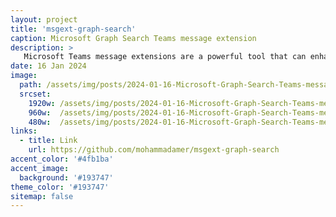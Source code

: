 ```yaml
---
layout: project
title: 'msgext-graph-search'
caption: Microsoft Graph Search Teams message extension
description: >
   Microsoft Teams message extensions are a powerful tool that can enhance the messaging functionality of Teams. With message extensions, users can easily search for and share information through rich cards, capture data, and preview app content right within Teams. One way to take advantage of this functionality is by building a custom Teams message extension app that leverages the Graph Search API.
date: 16 Jan 2024
image: 
  path: /assets/img/posts/2024-01-16-Microsoft-Graph-Search-Teams-message-extension/Microsoft-Graph-Search-Teams-message-extension01.png
  srcset: 
    1920w: /assets/img/posts/2024-01-16-Microsoft-Graph-Search-Teams-message-extension/Microsoft-Graph-Search-Teams-message-extension01.png
    960w:  /assets/img/posts/2024-01-16-Microsoft-Graph-Search-Teams-message-extension/Microsoft-Graph-Search-Teams-message-extension01.png
    480w:  /assets/img/posts/2024-01-16-Microsoft-Graph-Search-Teams-message-extension/Microsoft-Graph-Search-Teams-message-extension01.png
links:
  - title: Link
    url: https://github.com/mohammadamer/msgext-graph-search
accent_color: '#4fb1ba'
accent_image:
  background: '#193747'
theme_color: '#193747'
sitemap: false
---
```

